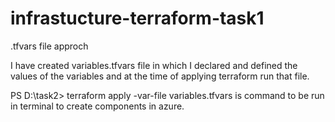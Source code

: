 ﻿# infrastucture-terraform-task1
.tfvars file approch

I have created variables.tfvars file in which I declared and defined the values of the variables and at the time of applying terraform run that file.

PS D:\task2> terraform apply -var-file variables.tfvars is command to be run in terminal to create components in azure.
